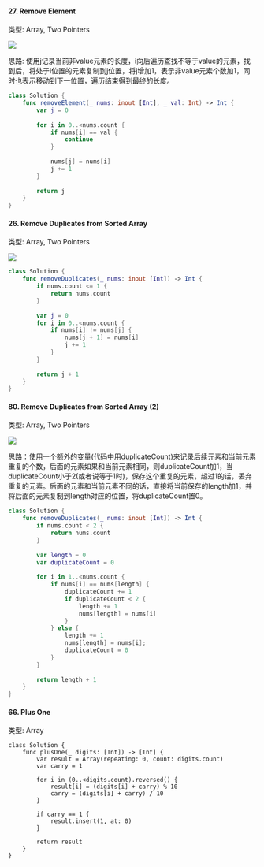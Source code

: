 #### 27. Remove Element

类型: Array, Two Pointers

![](http://op6guxky2.bkt.clouddn.com/DX-20180911@2x.png)

思路: 使用j记录当前非value元素的长度，i向后遍历查找不等于value的元素，找到后，将处于i位置的元素复制到j位置，将j增加1，表示非value元素个数加1，同时也表示移动到下一位置，遍历结束得到最终的长度。

```swift
class Solution {
    func removeElement(_ nums: inout [Int], _ val: Int) -> Int {
        var j = 0
        
        for i in 0..<nums.count {
            if nums[i] == val {
                continue
            }
            
            nums[j] = nums[i]
            j += 1
        }
        
        return j
    }
}
```


#### 26. Remove Duplicates from Sorted Array

类型: Array, Two Pointers

![](http://op6guxky2.bkt.clouddn.com/remove-duplicate-element-in-sorted-array.png)

```swift
class Solution {
    func removeDuplicates(_ nums: inout [Int]) -> Int {
        if nums.count <= 1 {
            return nums.count
        }
        
        var j = 0
        for i in 0..<nums.count {
            if nums[i] != nums[j] {
                nums[j + 1] = nums[i]
                j += 1
            }
        }
        
        return j + 1
    }
}
```

#### 80. Remove Duplicates from Sorted Array (2)

类型: Array, Two Pointers

![](http://op6guxky2.bkt.clouddn.com/remove-duplicate-element-from-sorted-array2.png)

思路：使用一个额外的变量(代码中用duplicateCount)来记录后续元素和当前元素重复的个数，后面的元素如果和当前元素相同，则duplicateCount加1，当duplicateCount小于2(或者说等于1时)，保存这个重复的元素，超过1的话，丢弃重复的元素。后面的元素和当前元素不同的话，直接将当前保存的length加1，并将后面的元素复制到length对应的位置，将duplicateCount置0。

```swift
class Solution {
    func removeDuplicates(_ nums: inout [Int]) -> Int {
        if nums.count < 2 {
            return nums.count
        }
        
        var length = 0
        var duplicateCount = 0
        
        for i in 1..<nums.count {
            if nums[i] == nums[length] {
                duplicateCount += 1
                if duplicateCount < 2 {
                    length += 1
                    nums[length] = nums[i]
                }
            } else {
                length += 1
                nums[length] = nums[i];
                duplicateCount = 0
            }
        }
        
        return length + 1
    }
}
```


#### 66. Plus One

类型: Array

```
class Solution {
    func plusOne(_ digits: [Int]) -> [Int] {
        var result = Array(repeating: 0, count: digits.count)
        var carry = 1
        
        for i in (0..<digits.count).reversed() {
            result[i] = (digits[i] + carry) % 10
            carry = (digits[i] + carry) / 10
        }
        
        if carry == 1 {
            result.insert(1, at: 0)
        }
        
        return result
    }
}
```
